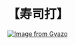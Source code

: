 # 【寿司打】 #

[![Image from Gyazo](https://i.gyazo.com/667b368a9f404f5538568f34a9cee3df.jpg)](https://gyazo.com/667b368a9f404f5538568f34a9cee3df)
